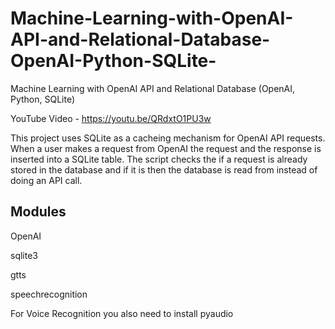 # Machine-Learning-with-OpenAI-API-and-Relational-Database-OpenAI-Python-SQLite-
Machine Learning with OpenAI API and Relational Database (OpenAI, Python, SQLite)

YouTube Video - https://youtu.be/QRdxtO1PU3w

This project uses SQLite as a cacheing mechanism for OpenAI API requests.  When a user makes a request from OpenAI the request and the response is inserted into a SQLite table.  The script checks the if a request is already stored in the database and if it is then the database is read from instead of doing an API call.

## Modules

OpenAI

sqlite3

gtts

speechrecognition

For Voice Recognition you also need to install pyaudio
